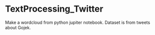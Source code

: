 # TextProcessing_Twitter
Make a wordcloud from python jupiter notebook. Dataset is from tweets about Gojek.
